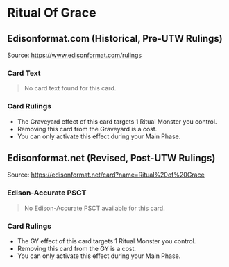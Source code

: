 # Ritual Of Grace

## Edisonformat.com (Historical, Pre-UTW Rulings)

Source: https://www.edisonformat.com/rulings

### Card Text

> No card text found for this card.

### Card Rulings

*   The Graveyard effect of this card targets 1 Ritual Monster you control.
*   Removing this card from the Graveyard is a cost.
*   You can only activate this effect during your Main Phase.

## Edisonformat.net (Revised, Post-UTW Rulings)

Source: https://edisonformat.net/card?name=Ritual%20of%20Grace

### Edison-Accurate PSCT

> No Edison-Accurate PSCT available for this card.

### Card Rulings

*   The GY effect of this card targets 1 Ritual Monster you control.
*   Removing this card from the GY is a cost.
*   You can only activate this effect during your Main Phase.
            